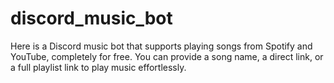 # discord_music_bot
Here is a Discord music bot that supports playing songs from Spotify and YouTube, completely for free. You can provide a song name, a direct link, or a full playlist link to play music effortlessly.
